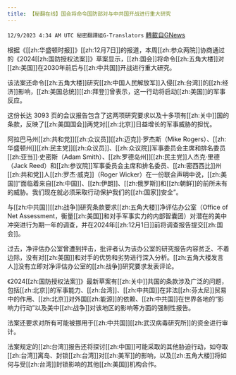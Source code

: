 ```yaml
---
title: 【秘翻在线】国会将命令国防部对与中共国开战进行重大研究
---
```

`12/9/2023 4:34 AM UTC 秘密翻譯組G-Translators` [轉載自GNews](https://gnews.org/articles/2088997)

根据《[[zh:华盛顿时报]]》[[zh:12月7日]]的报道，本周[[zh:参众两院]]协商通过的《2024[[zh:国防授权法案]]》草案显示，[[zh:国会]]将命令[[zh:五角大楼]]对[[zh:美国]]在2030年前后与[[zh:中共国]]开战进行重大研究。

该法案还命令[[zh:五角大楼]]研究[[zh:中国人民解放军]]入侵[[zh:台湾]]的[[zh:经济]]影响，[[zh:美国总统]][[zh:拜登]]曾表示，这一行动将启动[[zh:美国]]的军事反应。

这份长达 3093 页的会议报告包含了这两项研究要求以及十多项有[[zh:关中]]国的条款，反映了[[zh:美国国会]]两党对[[zh:北京]]日益增长的军事威胁的担忧。

阿拉巴马州[[zh:共和党]][[zh:众议员]][[zh:迈克]]·罗杰斯（Mike Rogers）、[[zh:华盛顿州]][[zh:民主党]][[zh:众议员]]、[[zh:众议院]]军事委员会主席和排名委员[[zh:亚当]]·史密斯（Adam Smith）、[[zh:罗德岛州]][[zh:民主党]]人杰克·里德（Jack Reed）和[[zh:参议院]]军事委员会主席和排名委员、[[zh:密西西比]]州[[zh:共和党]]人[[zh:罗杰·威克]]（Roger Wicker）在一份联合声明中说，[[zh:美国]]“面临着来自[[zh:中国]]、[[zh:伊朗]]、[[zh:俄罗斯]]和[[zh:朝鲜]]的前所未有的威胁。我们现在就必须采取行动保护我们的[[zh:国家]]安全”。

与[[zh:中共国]][[zh:战争]]研究条款要求[[zh:五角大楼]]净评估办公室（Office of Net Assessment，衡量[[zh:美国]]和对手军事实力的内部智囊团）对潜在的美中冲突进行为期一年的调查，并在2024年[[zh:12月1日]]前将调查报告提交[[zh:国会]]。

过去，净评估办公室曾遭到抨击，批评者认为该办公室的研究报告内容贫乏、不着边际，没有对[[zh:美国]]和对手的优势和劣势进行深入分析。[[zh:五角大楼发言人]]没有立即对净评估办公室的[[zh:战争]]研究要求发表评论。

《2024[[zh:国防授权法案]]》最新草案有[[zh:关中]]共国的条款涉及广泛的问题，包括[[zh:北京]]的军事能力、[[zh:台湾]]、[[zh:中共国]]在非法[[zh:芬太尼]]贸易中的作用、[[zh:北京]]对外国[[zh:能源]]的依赖、[[zh:中共国]]在世界各地的“影响力行动”以及美中[[zh:战争]]对该地区的影响等方面的强制性报告。

法案还要求对所有可能被挪用于[[zh:中共国]][[zh:武汉病毒研究所]]的资金进行审计。

法案规定的[[zh:台湾]]报告还将探讨[[zh:中国]]可能采取的其他胁迫行动，如夺取[[zh:台湾]]离岛、封锁[[zh:台湾]]对[[zh:美军]]的影响，以及[[zh:五角大楼]]将如何与受[[zh:台湾]]封锁影响的其他[[zh:美国]]机构合作。
